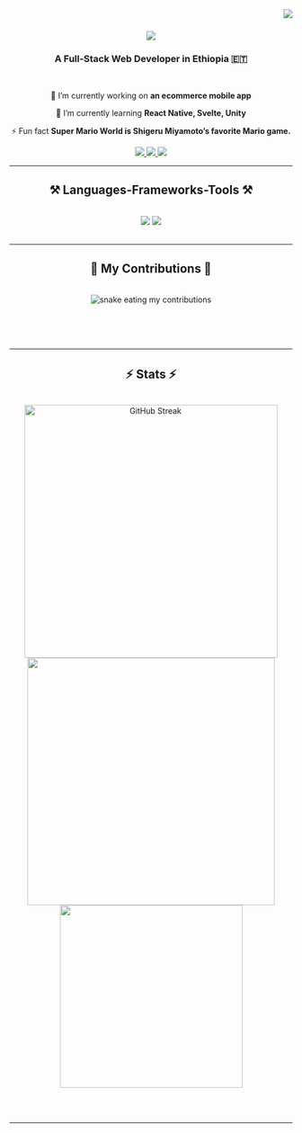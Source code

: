 <img align="right" src="https://visitor-badge.laobi.icu/badge?page_id=ElnatanSamuel.ElnatanSamuel" />

<h1 align="center">
  <img src="https://readme-typing-svg.herokuapp.com/?font=Righteous&size=35&center=true&vCenter=true&width=500&height=70&duration=4000&lines=Hi+There!+👋;+I'm+Elnatan+Samuel!;" />
</h1>

<h3 align="center">A Full-Stack Web Developer in Ethiopia 🇪🇹</h3>

<br/>

<div align="center">
 
 🔭 I’m currently working on **an ecommerce mobile app**
 
 🌱 I’m currently learning **React Native, Svelte, Unity**

⚡ Fun fact **Super Mario World is Shigeru Miyamoto’s favorite Mario game.**

 </div>
 
<div align="center"> 
  <a href="elnatan23samuel@gmail.com">
    <img src="https://img.shields.io/badge/Gmail-333333?style=for-the-badge&logo=gmail&logoColor=red" />
  </a>
  <a href="https://www.linkedin.com/in/elnatansamuel999" target="_blank">
    <img src="https://img.shields.io/badge/LinkedIn-0077B5?style=for-the-badge&logo=linkedin&logoColor=white" target="_blank" />
  </a>
  <a href="https://elnatansamueldev.com" target="_blank">
     <img src="https://img.shields.io/badge/Portfolio-FF5722?style=for-the-badge&logo=todoist&logoColor=white" target="_blank" /> <!-- sqlite, safari, google-chrome are other good icon options -->
  </a>
</div>

 <hr/>
 
<h2 align="center">⚒️ Languages-Frameworks-Tools ⚒️</h2>
<br/>
<div align="center">
    <img src="https://skillicons.dev/icons?i=javascript,react,nodejs,express,mongodb,svelte" />
    <img src="https://skillicons.dev/icons?i=html,css,vscode,github,figma,tailwind,git" /><br>
</div>

<br/>
<hr/>

<div align="center">
  <h2>🐍 My Contributions 🐍</h2>
  <br>
  <img alt="snake eating my contributions" src="https://raw.githubusercontent.com/ElnatanSamuel/ElnatanSamuel/output/github-contribution-grid-snake.svg" />
  
  <br/><br/><br/>
</div>

<hr/>

<h2 align="center">⚡ Stats ⚡</h2>
<br>
<div align=center>
<a href="https://git.io/streak-stats"><img width=450 src="https://streak-stats.demolab.com?user=ElnatanSamuel&theme=radical&hide_border=true" alt="GitHub Streak" /></a> 
  <img width=440 src="https://github-readme-stats.vercel.app/api?username=ElnatanSamuel&show_icons=true&theme=radical" />
  <br/>
  <img width=325 align="center" src="https://github-readme-stats.vercel.app/api/top-langs/?username=ElnatanSamuel&layout=donut&theme=radical" />
</div>

<br/><br/>

<hr/>

<br/>

<br/>
